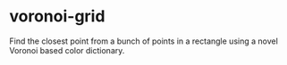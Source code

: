 # voronoi-grid
Find the closest point from a bunch of points in a rectangle using a novel Voronoi based color dictionary.
